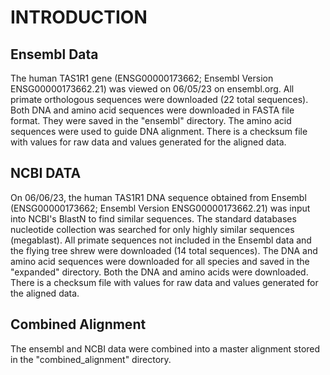 # INTRODUCTION
## Ensembl Data
The human TAS1R1 gene (ENSG00000173662; Ensembl Version ENSG00000173662.21) was viewed on 06/05/23 on 
ensembl.org. All primate orthologous sequences were downloaded (22 total sequences). Both DNA and amino acid sequences were downloaded in FASTA file format. They were saved in the "ensembl" directory. The amino acid sequences were used to guide DNA alignment. There is a checksum file with values for raw data and values generated for the aligned data.

## NCBI DATA
On 06/06/23, the human TAS1R1 DNA sequence obtained from Ensembl (ENSG00000173662; Ensembl Version 
ENSG00000173662.21) was input into NCBI's BlastN to find similar sequences. The standard databases nucleotide collection was searched for only highly similar sequences (megablast). All primate sequences not included in the Ensembl data and the flying tree shrew were downloaded (14 total sequences). The DNA and amino acid sequences were downloaded for all species and saved in the "expanded" directory. Both the DNA and amino acids were downloaded. There is a checksum file with values for raw data and values generated for the aligned data. 

## Combined Alignment
The ensembl and NCBI data were combined into a master alignment stored in the "combined_alignment" directory. 